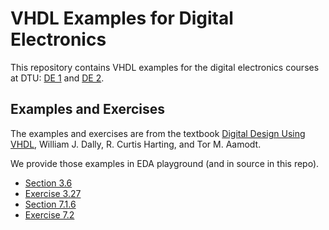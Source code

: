# VHDL Examples for Digital Electronics

This repository contains VHDL examples for the digital electronics courses at DTU:
[DE 1](http://www2.imm.dtu.dk/courses/02138/) and
[DE 2](http://www2.imm.dtu.dk/courses/02139/).

## Examples and Exercises

The examples and exercises are from the textbook
[Digital Design Using VHDL](http://admin.cambridge.org/academic/subjects/engineering/circuits-and-systems/digital-design-using-vhdl-systems-approach),
William J. Dally, R. Curtis Harting, and Tor M. Aamodt.

We provide those examples in EDA playground (and in source in this repo).

 * [Section 3.6](https://www.edaplayground.com/x/3HEv)
 * [Exercise 3.27](https://www.edaplayground.com/x/4Mng)
 * [Section 7.1.6](https://www.edaplayground.com/x/2UNt)
 * [Exercise 7.2](https://www.edaplayground.com/x/zfw)
